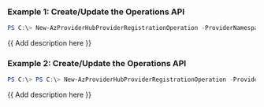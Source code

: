### Example 1: Create/Update the Operations API
```powershell
PS C:\> New-AzProviderHubProviderRegistrationOperation -ProviderNamespace "Microsoft.Contoso"
```

{{ Add description here }}

### Example 2: Create/Update the Operations API
```powershell
PS C:\> PS C:\> New-AzProviderHubProviderRegistrationOperation -ProviderNamespace "Microsoft.Contoso"
```

{{ Add description here }}
